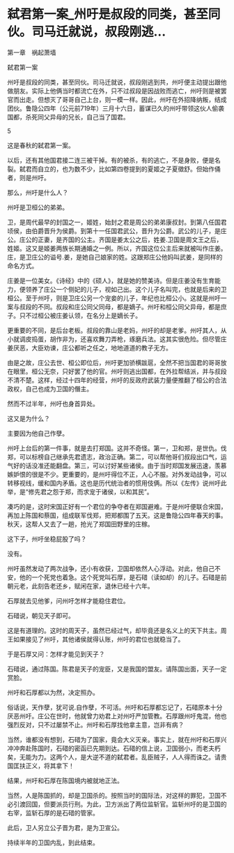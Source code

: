 # 弑君第一案_州吁是叔段的同类，甚至同伙。司马迁就说，叔段刚逃...

第一章　祸起萧墙

弑君第一案

州吁是叔段的同类，甚至同伙。司马迁就说，叔段刚逃到共，州吁便主动提出跟他做朋友。实际上他俩当时都流亡在外，只不过叔段是因战败而逃亡，州吁则是被罢官而出走。但想灭了哥哥自己上台，则一模一样。因此，州吁在外招降纳叛，结成团伙。鲁隐公四年（公元前719年）三月十六日，蓄谋已久的州吁带领这伙人偷袭国都，杀死同父异母的兄长，自己当了国君。

5

这是春秋的弑君第一案。

以后，还有其他国君接二连三被干掉。有的被杀，有的逃亡，不是身败，便是名裂。弑君而自立的，也为数不少，比如第四卷提到的夏姬之子夏徵舒。但始作俑者，则是州吁。

那么，州吁是什么人？

州吁是卫桓公的弟弟。

卫，是周代最早的封国之一，姬姓，始封之君是周公的弟弟康叔封。到第八任国君顷侯，由伯爵晋升为侯爵。到第十一任国君武公，晋升为公爵。武公的儿子，是庄公。庄公的正妻，是齐国的公主。齐国是姜太公之后，姓姜.卫国是周文王之后，姓姬。这又是姬姜两族长期通婚之一例。所以，齐国这位公主后来就被叫作庄姜。庄，是卫庄公的谥号.姜，是她自己娘家的姓。这跟郑庄公他妈叫武姜，是同样的命名方式。

庄姜是一位美女。《诗经》中的《硕人》，就是她的赞美诗。但是庄姜没有生育能力，便领养了庄公一个侧妃的儿子，视如己出。这个儿子名叫完，也就是后来的卫桓公。至于州吁，则是卫庄公另一个宠妾的儿子，年纪也比桓公小。这就是州吁一案与叔段的不同。叔段和庄公同父同母，都是嫡子。州吁和桓公同父异母，都是庶子。只不过桓公被庄姜认领，在名分上是嫡长子。

更重要的不同，是后台老板。叔段的靠山是老妈，州吁的却是老爹。州吁其人，从小就调皮捣蛋，胡作非为，还喜欢舞刀弄枪，琢磨兵法。这其实很危险。但尽管庄姜厌恶，大臣劝谏，庄公都听之任之，地地道道的教子无方。

由是之故，庄公去世、桓公即位后，州吁更加骄横跋扈，全然不把当国君的哥哥放在眼里。桓公无奈，只好罢了他的官。州吁则逃出国都，在外拉帮结派，并与叔段不清不楚。这样，经过十四年的经营，州吁的反政府武装力量便推翻了桓公的合法政权，自己也成为卫国的僭主。

然而不过半年，州吁也身首异处。

这又是为什么？

主要因为他自己作孽。

州吁上台后的第一件事，就是去打郑国。这并不奇怪。第一，卫和郑，是世仇。伐郑，可以标榜自己继承先君遗志，政治正确。第二，可以帮他哥们叔段出口气，运气好的话没准还能翻盘。第三，可以讨好某些诸侯。由于当时郑国发展迅速，羡慕嫉妒恨的很是不少。更重要的，是州吁得位不正，人心不服。对外发动战争，可以转移视线，缓和国内矛盾。这也是历代统治者的惯用伎俩。所以《左传》说州吁此举，是“修先君之怨于郑，而求宠于诸侯，以和其民”。

凑巧的是，这时宋国正好有一个君位的争夺者在郑国避难。于是州吁便联合宋国，再加上陈国和蔡国，组成联军伐郑，把郑都围了五天。这是鲁隐公四年春天的事。秋天，这帮人又去了一趟，抢光了郑国田野里的庄稼。

这下子，州吁坐稳屁股了吗？

没有。

州吁虽然发动了两次战争，还小有收获，卫国却依然人心浮动。对此，他自己不安，他的一个死党也着急。这个死党叫石厚，是石碏（读如却）的儿子。石碏是前朝元老，此刻告老还乡，赋闲在家，退休已经十六年。

石厚就去见他爹，问州吁怎样才能稳住君位。

石碏说，朝见天子即可。

这是有道理的。这时的周天子，虽然已经过气，却毕竟还是名义上的天下共主。周王如果接见了州吁，其他诸侯就得认账，州吁的君位也就稳当了。

于是石厚又问：怎样才能见到天子？

石碏说，通过陈国。陈君是天子的宠臣，又是我国的盟友。请陈国出面，天子一定赏脸。

州吁和石厚都以为然，决定照办。

俗话说，天作孽，犹可说.自作孽，不可活。州吁和石厚都忘记了，石碏原本十分厌恶州吁。庄公在世时，他就曾力劝君上对州吁严加管教。石厚跟州吁鬼混，他也强烈反对，只不过屡禁不止。州吁和石厚找他拿主意，岂非有病？

当然，谁都没有想到，石碏为了国家，竟会大义灭亲。事实上，就在州吁和石厚兴冲冲奔赴陈国时，石碏的密函已先期到达。石碏的信上说，卫国弱小，而老夫朽矣，无能为力。这两个人，是大逆不道的弑君者。乱臣贼子，人人得而诛之。请贵国匡扶正义，将其拿下！

结果，州吁和石厚在陈国境内被就地正法。

当然，人是陈国抓的，却是卫国杀的。按照当时的国际法，对这样的罪犯，卫国不必引渡回国，但要派员行刑。为此，卫方派出了两位监斩官。监斩州吁的是卫国的右宰，监斩石厚的是石碏的管家。

此后，卫人另立公子晋为君，是为卫宣公。

持续半年的卫国内乱，到此结束。